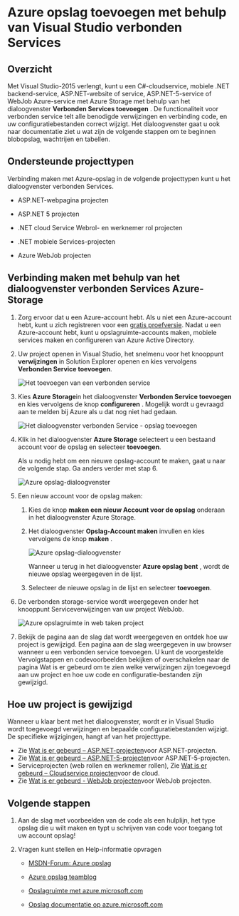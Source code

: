 <properties 
   pageTitle="Azure-opslag toevoegen met behulp van verbonden Services in Visual Studio | Microsoft Azure"
   description="Azure opslagruimte aan uw app toevoegen met behulp van het dialoogvenster Visual Studio verbonden Services toevoegen"
   services="visual-studio-online"
   documentationCenter="na"
   authors="TomArcher"
   manager="douge"
   editor="" />
<tags 
   ms.service="storage"
   ms.devlang="na"
   ms.topic="article"
   ms.tgt_pltfrm="na"
   ms.workload="na"
   ms.date="08/15/2016"
   ms.author="tarcher" />

# <a name="adding-azure-storage-by-using-visual-studio-connected-services"></a>Azure opslag toevoegen met behulp van Visual Studio verbonden Services

## <a name="overview"></a>Overzicht

Met Visual Studio-2015 verlengt, kunt u een C#-cloudservice, mobiele .NET backend-service, ASP.NET-website of service, ASP.NET-5-service of WebJob Azure-service met Azure Storage met behulp van het dialoogvenster **Verbonden Services toevoegen** . De functionaliteit voor verbonden service telt alle benodigde verwijzingen en verbinding code, en uw configuratiebestanden correct wijzigt. Het dialoogvenster gaat u ook naar documentatie ziet u wat zijn de volgende stappen om te beginnen blobopslag, wachtrijen en tabellen.

## <a name="supported-project-types"></a>Ondersteunde projecttypen

Verbinding maken met Azure-opslag in de volgende projecttypen kunt u het dialoogvenster verbonden Services.

- ASP.NET-webpagina projecten

- ASP.NET 5 projecten

- .NET cloud Service Webrol- en werknemer rol projecten

- .NET mobiele Services-projecten

- Azure WebJob projecten


## <a name="connect-to-azure-storage-using-the-connected-services-dialog"></a>Verbinding maken met behulp van het dialoogvenster verbonden Services Azure-Storage

1. Zorg ervoor dat u een Azure-account hebt. Als u niet een Azure-account hebt, kunt u zich registreren voor een [gratis proefversie](http://go.microsoft.com/fwlink/?LinkId=518146). Nadat u een Azure-account hebt, kunt u opslagruimte-accounts maken, mobiele services maken en configureren van Azure Active Directory.

1. Uw project openen in Visual Studio, het snelmenu voor het knooppunt **verwijzingen** in Solution Explorer openen en kies vervolgens **Verbonden Service toevoegen**.

    ![Het toevoegen van een verbonden service](./media/vs-azure-tools-connected-services-storage/IC796702.png)

1. Kies **Azure Storage**in het dialoogvenster **Verbonden Service toevoegen** en kies vervolgens de knop **configureren** . Mogelijk wordt u gevraagd aan te melden bij Azure als u dat nog niet had gedaan.

    ![Het dialoogvenster verbonden Service - opslag toevoegen](./media/vs-azure-tools-connected-services-storage/IC796703.png)

1. Klik in het dialoogvenster **Azure Storage** selecteert u een bestaand account voor de opslag en selecteer **toevoegen**.

    Als u nodig hebt om een nieuwe opslag-account te maken, gaat u naar de volgende stap. Ga anders verder met stap 6.

    ![Azure opslag-dialoogvenster](./media/vs-azure-tools-connected-services-storage/IC796704.png)

1. Een nieuw account voor de opslag maken: 

    1. Kies de knop **maken een nieuw Account voor de opslag** onderaan in het dialoogvenster Azure Storage.

    1. Het dialoogvenster **Opslag-Account maken** invullen en kies vervolgens de knop **maken** .
    
        ![Azure opslag-dialoogvenster](./media/vs-azure-tools-connected-services-storage/create-storage-account.png)

        Wanneer u terug in het dialoogvenster **Azure opslag bent** , wordt de nieuwe opslag weergegeven in de lijst.

    1. Selecteer de nieuwe opslag in de lijst en selecteer **toevoegen**.

1. De verbonden storage-service wordt weergegeven onder het knooppunt Serviceverwijzingen van uw project WebJob.

    ![Azure opslagruimte in web taken project](./media/vs-azure-tools-connected-services-storage/IC796705.png)

1. Bekijk de pagina aan de slag dat wordt weergegeven en ontdek hoe uw project is gewijzigd. Een pagina aan de slag weergegeven in uw browser wanneer u een verbonden service toevoegen. U kunt de voorgestelde Vervolgstappen en codevoorbeelden bekijken of overschakelen naar de pagina Wat is er gebeurd om te zien welke verwijzingen zijn toegevoegd aan uw project en hoe uw code en configuratie-bestanden zijn gewijzigd.

## <a name="how-your-project-is-modified"></a>Hoe uw project is gewijzigd

Wanneer u klaar bent met het dialoogvenster, wordt er in Visual Studio wordt toegevoegd verwijzingen en bepaalde configuratiebestanden wijzigt. De specifieke wijzigingen, hangt af van het projecttype. 

 - Zie [Wat is er gebeurd – ASP.NET-projecten](http://go.microsoft.com/fwlink/p/?LinkId=513126)voor ASP.NET-projecten. 
 - Zie [Wat is er gebeurd – ASP.NET-5-projecten](http://go.microsoft.com/fwlink/p/?LinkId=513124)voor ASP.NET-5-projecten. 
 - Serviceprojecten (web rollen en werknemer rollen), Zie [Wat is er gebeurd – Cloudservice projecten](http://go.microsoft.com/fwlink/p/?LinkId=516965)voor de cloud. 
 - Zie [Wat is er gebeurd - WebJob projecten](./storage/vs-storage-webjobs-what-happened.md)voor WebJob projecten.

## <a name="next-steps"></a>Volgende stappen

1. Aan de slag met voorbeelden van de code als een hulplijn, het type opslag die u wilt maken en typt u schrijven van code voor toegang tot uw account opslag!

1. Vragen kunt stellen en Help-informatie opvragen
     - [MSDN-Forum: Azure opslag](https://social.msdn.microsoft.com/forums/azure/home?forum=windowsazuredata)

     - [Azure opslag teamblog](http://blogs.msdn.com/b/windowsazurestorage/)

     - [Opslagruimte met azure.microsoft.com](https://azure.microsoft.com/services/storage/)

     - [Opslag documentatie op azure.microsoft.com](https://azure.microsoft.com/documentation/services/storage/)

